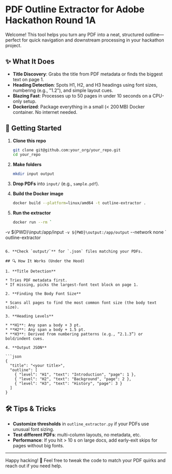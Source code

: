 # PDF Outline Extractor for Adobe Hackathon Round 1A

Welcome! This tool helps you turn any PDF into a neat, structured outline—perfect for quick navigation and downstream processing in your hackathon project.

## ✨ What It Does

* **Title Discovery**: Grabs the title from PDF metadata or finds the biggest text on page 1.
* **Heading Detection**: Spots H1, H2, and H3 headings using font sizes, numbering (e.g., "1.2"), and simple layout cues.
* **Blazing Fast**: Processes up to 50 pages in under 10 seconds on a CPU-only setup.
* **Dockerized**: Package everything in a small (< 200 MB) Docker container. No internet needed.

## 🚀 Getting Started

1. **Clone this repo**

   ```bash
   git clone git@github.com:your_org/your_repo.git
   cd your_repo
   ```

2. **Make folders**

   ```bash
   mkdir input output
   ```

3. **Drop PDFs** into `input/` (e.g., `sample.pdf`).

4. **Build the Docker image**

   ```bash
   docker build --platform=linux/amd64 -t outline-extractor .
   ```

5. **Run the extractor**

   ```bash
   docker run --rm `
  -v ${PWD}\input:/app/input `
  -v ${PWD}\output:/app/output `
  --network none `
  outline-extractor

   ```

6. **Check `output/`** for `.json` files matching your PDFs.

## 🔍 How It Works (Under the Hood)

1. **Title Detection**

   * Tries PDF metadata first.
   * If missing, picks the largest-font text block on page 1.

2. **Finding the Body Font Size**

   * Scans all pages to find the most common font size (the body text size).

3. **Heading Levels**

   * **H1**: Any span ≥ body + 3 pt.
   * **H2**: Any span ≥ body + 1.5 pt.
   * **H3**: Derived from numbering patterns (e.g., “2.1.3”) or bold/indent cues.

4. **Output JSON**

   ```json
   {
     "title": "<your title>",
     "outline": [
       { "level": "H1", "text": "Introduction", "page": 1 },
       { "level": "H2", "text": "Background", "page": 2 },
       { "level": "H3", "text": "History", "page": 3 }
     ]
   }
   ```

## 🛠️ Tips & Tricks

* **Customize thresholds** in `outline_extractor.py` if your PDFs use unusual font sizing.
* **Test different PDFs**: multi-column layouts, no metadata, etc.
* **Performance**: If you hit > 10 s on large docs, add early-exit skips for pages without big fonts.

---

Happy hacking! 🚀 Feel free to tweak the code to match your PDF quirks and reach out if you need help.
